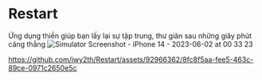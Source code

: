 # Restart
Ứng dụng thiền giúp bạn lấy lại sự tập trung, thư giãn sau những giây phút căng thẳng 
![Simulator Screenshot - iPhone 14 - 2023-06-02 at 00 33 23](https://github.com/iwy2th/Restart/assets/92966362/e0e2fe1e-a8c4-4cc1-abd3-e3e7d995f2c7)

https://github.com/iwy2th/Restart/assets/92966362/8fc8f5aa-fee5-463c-89ce-0971c2650e5c
